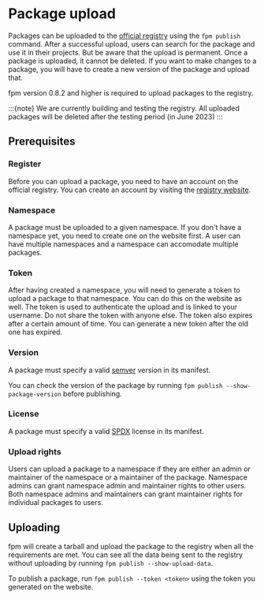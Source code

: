 # Package upload

Packages can be uploaded to the [official registry](https://registry-frontend.vercel.app) using the `fpm publish` command. After a successful upload, users can search for the package and use it in their projects. But be aware that the upload is permanent. Once a package is uploaded, it cannot be deleted. If you want to make changes to a package, you will have to create a new version of the package and upload that.

fpm version 0.8.2 and higher is required to upload packages to the registry.

:::{note}
We are currently building and testing the registry. All uploaded packages will be deleted after the testing period (in June 2023)
:::

## Prerequisites

### Register

Before you can upload a package, you need to have an account on the official registry. You can create an account by visiting the [registry website](https://registry-frontend.vercel.app).

### Namespace

A package must be uploaded to a given namespace. If you don't have a namespace yet, you need to create one on the website first. A user can have multiple namespaces and a namespace can accomodate multiple packages.

### Token

After having created a namespace, you will need to generate a token to upload a package to that namespace. You can do this on the website as well. The token is used to authenticate the upload and is linked to your username. Do not share the token with anyone else. The token also expires after a certain amount of time. You can generate a new token after the old one has expired.

### Version

A package must specify a valid [semver](https://semver.org/) version in its manifest.

You can check the version of the package by running `fpm publish --show-package-version` before publishing.

### License

A package must specify a valid [SPDX](https://spdx.org/licenses/) license in its manifest.

### Upload rights

Users can upload a package to a namespace if they are either an admin or maintainer of the namespace or a maintainer of the package. Namespace admins can grant namespace admin and maintainer rights to other users. Both namespace admins and maintainers can grant maintainer rights for individual packages to users.

## Uploading

fpm will create a tarball and upload the package to the registry when all the requirements are met. You can see all the data being sent to the registry without uploading by running `fpm publish --show-upload-data`.

To publish a package, run `fpm publish --token <token>` using the token you generated on the website.